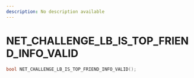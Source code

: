```yaml
---
description: No description available 
---
```


# NET_CHALLENGE_LB_IS_TOP_FRIEND_INFO_VALID

```cpp
bool NET_CHALLENGE_LB_IS_TOP_FRIEND_INFO_VALID();
```